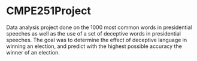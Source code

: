# CMPE251Project

Data analysis project done on the 1000 most common words in presidential speeches as well as the use of a set of deceptive words in presidential speeches. The goal was to determine the effect of deceptive language in winning an election, and predict with the highest possible accuracy the winner of an election.